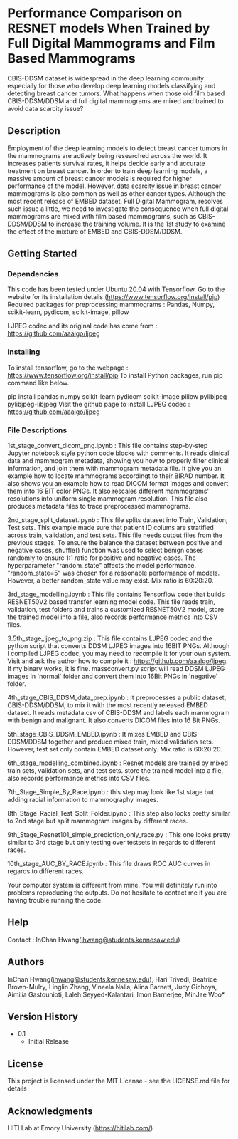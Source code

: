 # Performance Comparison on RESNET models When Trained by Full Digital Mammograms and Film Based Mammograms

CBIS-DDSM dataset is widespread in the deep learning community especially for those who develop deep learning models classifying and detecting breast cancer tumors. What happens when those old film based CBIS-DDSM/DDSM and full digital mammograms are mixed and trained to avoid data scarcity issue?  

## Description

Employment of the deep learning models to detect breast cancer tumors in the mammograms are actively being researched across the world. It increases patients survival rates, it helps decide early and accurate treatment on breast cancer. In order to train deep learning models, a massive amount of breast cancer models is required for higher performance of the model. However, data scarcity issue in breast cancer mammograms is also common as well as other cancer types. Although the most recent release of EMBED dataset, Full Digital Mammogram, resolves such issue a little, we need to investigate the consequence when full digital mammograms are mixed with film based mammograms, such as CBIS-DDSM/DDSM to increase the training volume. It is the 1st study to examine the effect of the mixture of EMBED and CBIS-DDSM/DDSM.
## Getting Started

### Dependencies

This code has been tested under Ubuntu 20.04 with Tensorflow. Go to the website for its installation details (https://www.tensorflow.org/install/pip)\
Required packages for preprocessing mammograms : Pandas, Numpy, scikit-learn, pydicom, scikit-image, pillow

LJPEG codec and its original code has come from : https://github.com/aaalgo/ljpeg


### Installing
To install tensorflow, go to the webpage : https://www.tensorflow.org/install/pip
To install Python packages, run pip command like below.

pip install pandas numpy scikit-learn pydicom scikit-image pillow pylibjpeg pylibjpeg-libjpeg
Visit the github page to install LJPEG codec : https://github.com/aaalgo/ljpeg 
 
### File Descriptions
1st_stage_convert_dicom_png.ipynb : This file contains step-by-step Jupyter notebook style python code blocks with comments.
It reads clinical data and mammogram metadata, showing you how to properly filter clinical information, and join them with mammogram metadata file.
It give you an example how to locate mammograms accordingt to their BIRAD number.
It also shows you an example how to read DICOM format images and convert them into 16 BIT color PNGs. It also rescales different mammograms' resolutions into uniform single mammogram resolution. This file also produces metadata files to trace preprocessed mammograms.

2nd_stage_split_dataset.ipynb : This file splits dataset into Train, Validation, Test sets. This example made sure that patient ID colums are stratified across train, validation, and test sets. This file needs output files from the previous stages. To ensure the balance the dataset between positive and negative cases, shuffle() function was used to select benign cases randomly to ensure 1:1 ratio for positive and negative cases. The hyperparameter "random_state" affects the model performance. "random_state=5" was chosen for a reasonable performance of models. However, a better random_state value may exist. Mix ratio is 60:20:20.

3rd_stage_modelling.ipynb : This file contains Tensorflow code that builds RESNET50V2 based transfer learning model code. This file reads train, validation, test folders and trains a customized RESNET50V2 model, store the trained model into a file, also records performance metrics into CSV files. 


3.5th_stage_ljpeg_to_png.zip : This file contains LJPEG codec and the python script that converts DDSM LJPEG images into 16BIT PNGs. Although I compiled LJPEG codec, you may need to recompile it for your own system. Visit and ask the author how to compile it : https://github.com/aaalgo/ljpeg. If my binary works, it is fine. massconvert.py script will read DDSM LJPEG images in 'normal' folder and convert them into 16Bit PNGs in 'negative' folder.

4th_stage_CBIS_DDSM_data_prep.ipynb : It preprocesses a public dataset, CBIS-DDSM/DDSM, to mix it with the most recently released EMBED dataset. It reads metadata.csv of CBIS-DDSM and labels each mammogram with benign and malignant. It also converts DICOM files into 16 Bit PNGs. 

5th_stage_CBIS_DDSM_EMBED.ipynb : It mixes EMBED and CBIS-DDSM/DDSM together and produce mixed train, mixed validation sets. However, test set only contain EMBED dataset only. Mix ratio is 60:20:20.

6th_stage_modelling_combined.ipynb : Resnet models are trained by mixed train sets, validation sets, and test sets. store the trained model into a file, also records performance metrics into CSV files.

7th_Stage_Simple_By_Race.ipynb : this step may look like 1st stage but adding racial information to mammography images.

8th_Stage_Racial_Test_Split_Folder.ipynb : This step also looks pretty similar to 2nd stage but split mammogram images by different races.

9th_Stage_Resnet101_simple_prediction_only_race.py : This one looks pretty similar to 3rd stage but only testing over testsets in regards to different races.

10th_stage_AUC_BY_RACE.ipynb : This file draws ROC AUC curves in regards to different races.

Your computer system is different from mine. You will definitely run into problems reproducing the outputs. Do not hesitate to contact me if you are having trouble running the code.



## Help

Contact : InChan Hwang(ihwang@students.kennesaw.edu)

## Authors

InChan Hwang(ihwang@students.kennesaw.edu), Hari Trivedi, Beatrice Brown-Mulry, Linglin Zhang, Vineela Nalla, Alina Barnett, Judy Gichoya, Aimilia Gastounioti, Laleh Seyyed-Kalantari, Imon Barnerjee, MinJae Woo*



## Version History

* 0.1
    * Initial Release

## License

This project is licensed under the MIT License - see the LICENSE.md file for details

## Acknowledgments
HITI Lab at Emory University (https://hitilab.com/)
